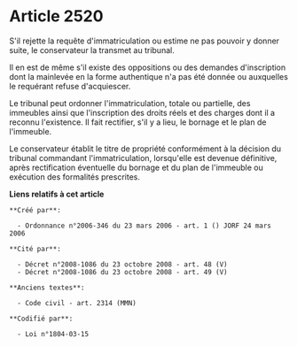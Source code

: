 # Article 2520

S'il rejette la requête d'immatriculation ou estime ne pas pouvoir y donner suite, le conservateur la transmet au tribunal.

Il en est de même s'il existe des oppositions ou des demandes d'inscription dont la mainlevée en la forme authentique n'a pas
été donnée ou auxquelles le requérant refuse d'acquiescer.

Le tribunal peut ordonner l'immatriculation, totale ou partielle, des immeubles ainsi que l'inscription des droits réels et
des charges dont il a reconnu l'existence. Il fait rectifier, s'il y a lieu, le bornage et le plan de l'immeuble.

Le conservateur établit le titre de propriété conformément à la décision du tribunal commandant l'immatriculation,
lorsqu'elle est devenue définitive, après rectification éventuelle du bornage et du plan de l'immeuble ou exécution des
formalités prescrites.

**Liens relatifs à cet article**

	**Créé par**:

	  - Ordonnance n°2006-346 du 23 mars 2006 - art. 1 () JORF 24 mars 2006

	**Cité par**:

	  - Décret n°2008-1086 du 23 octobre 2008 - art. 48 (V)
	  - Décret n°2008-1086 du 23 octobre 2008 - art. 49 (V)

	**Anciens textes**:

	  - Code civil - art. 2314 (MMN)

	**Codifié par**:

	  - Loi n°1804-03-15
